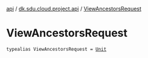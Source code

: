 [api](../index.md) / [dk.sdu.cloud.project.api](index.md) / [ViewAncestorsRequest](./-view-ancestors-request.md)

# ViewAncestorsRequest

`typealias ViewAncestorsRequest = `[`Unit`](https://kotlinlang.org/api/latest/jvm/stdlib/kotlin/-unit/index.html)